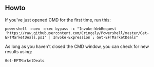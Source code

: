## Howto

If you've just opened CMD for the first time, run this:

```winbatch
powershell -noex -exec bypass -c "Invoke-WebRequest 'https://raw.githubusercontent.com/Cringely/Powershell/master/Get-EFTMarketDeals.ps1' | Invoke-Expression ; Get-EFTMarketDeals"
```
 As long as you haven't closed the CMD window, you can check for new results using:
 
 ```powershell
 Get-EFTMarketDeals
 ```
